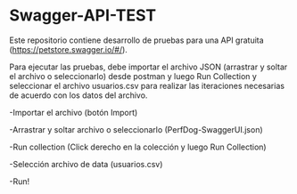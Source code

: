 # Swagger-API-TEST
Este repositorio contiene desarrollo de pruebas para una API gratuita (https://petstore.swagger.io/#/).

Para ejecutar las pruebas, debe importar el archivo JSON (arrastrar y soltar el archivo o seleccionarlo) desde postman y luego Run Collection y seleccionar el archivo usuarios.csv para realizar las iteraciones necesarias de acuerdo con los datos del archivo.

-Importar el archivo (botón Import)

-Arrastrar y soltar archivo o seleccionarlo (PerfDog-SwaggerUI.json)

-Run collection (Click derecho en la colección y luego Run Collection)

-Selección archivo de data (usuarios.csv)

-Run!
